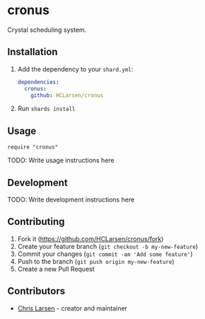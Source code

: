 # cronus

Crystal scheduling system.

## Installation

1. Add the dependency to your `shard.yml`:

   ```yaml
   dependencies:
     cronus:
       github: HCLarsen/cronus
   ```

2. Run `shards install`

## Usage

```crystal
require "cronus"
```

TODO: Write usage instructions here

## Development

TODO: Write development instructions here

## Contributing

1. Fork it (<https://github.com/HCLarsen/cronus/fork>)
2. Create your feature branch (`git checkout -b my-new-feature`)
3. Commit your changes (`git commit -am 'Add some feature'`)
4. Push to the branch (`git push origin my-new-feature`)
5. Create a new Pull Request

## Contributors

- [Chris Larsen](https://github.com/HCLarsen) - creator and maintainer
